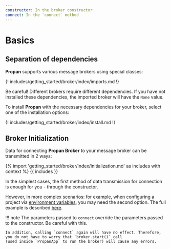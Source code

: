 ```yaml
---
constructor: In the broker constructor
connect: In the `connect` method
---
```


# Basics

## Separation of dependencies

**Propan** supports various message brokers using special classes:

{! includes/getting_started/broker/index/imports.md !}

Be careful! Different brokers require different dependencies. If you have not installed these dependencies, the imported broker will have the `None` value.

To install **Propan** with the necessary dependencies for your broker, select one of the installation options:

{! includes/getting_started/broker/index/install.md !}

## Broker Initialization

Data for connecting **Propan Broker** to your message broker can be transmitted in 2 ways:

{% import 'getting_started/broker/index/initialization.md' as includes with context %}
{{ includes }}

In the simplest cases, the first method of data transmission for connection is enough for you - through the constructor.

However, in more complex scenarios: for example, when configuring a project via [environment variables](../../2_cli/#environment-management), you may need the second option. The full example is described [here](../../6_lifespans/#lifespan).

!!! note
    The parameters passed to `connect` override the parameters passed to the constructor. Be careful with this.

    In addition, calling `connect` again will have no effect. Therefore, you do not have to worry that `broker.start()` call
    (used inside `PropanApp` to run the broker) will cause any errors.
